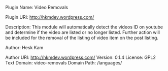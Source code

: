 Plugin Name: Video Removals


Plugin URI: http://hkmdev.wordpress.com/


Description: This module will automatically detect the videos ID on youtube and determine if the video are listed or no longer listed. Further action will be included for the removal of the listing of video item on the post listing.


Author: Hesk Kam


Author URI: http://hkmdev.wordpress.com/
Version: 0.1.4
License: GPL2
Text Domain: video-removals
Domain Path: /languages/
